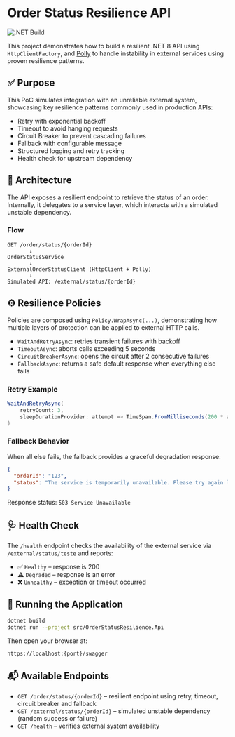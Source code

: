 # Order Status Resilience API

![.NET Build](https://github.com/louresb/order-status-resilience-api/actions/workflows/dotnet-build.yml/badge.svg)

This project demonstrates how to build a resilient .NET 8 API using `HttpClientFactory`, and [Polly](https://github.com/App-vNext/Polly) to handle instability in external services using proven resilience patterns.

## ✅ Purpose

This PoC simulates integration with an unreliable external system, showcasing key resilience patterns commonly used in production APIs:

- Retry with exponential backoff
- Timeout to avoid hanging requests
- Circuit Breaker to prevent cascading failures
- Fallback with configurable message
- Structured logging and retry tracking
- Health check for upstream dependency

## 🧩 Architecture

The API exposes a resilient endpoint to retrieve the status of an order. Internally, it delegates to a service layer, which interacts with a simulated unstable dependency.

### Flow

```text
GET /order/status/{orderId}
       ↓
OrderStatusService
       ↓
ExternalOrderStatusClient (HttpClient + Polly)
       ↓
Simulated API: /external/status/{orderId}
```

## ⚙️ Resilience Policies

Policies are composed using `Policy.WrapAsync(...)`, demonstrating how multiple layers of protection can be applied to external HTTP calls.

- `WaitAndRetryAsync`: retries transient failures with backoff
- `TimeoutAsync`: aborts calls exceeding 5 seconds
- `CircuitBreakerAsync`: opens the circuit after 2 consecutive failures
- `FallbackAsync`: returns a safe default response when everything else fails

### Retry Example

```csharp
WaitAndRetryAsync(
    retryCount: 3,
    sleepDurationProvider: attempt => TimeSpan.FromMilliseconds(200 * attempt)
)
```

### Fallback Behavior

When all else fails, the fallback provides a graceful degradation response:

```json
{
  "orderId": "123",
  "status": "The service is temporarily unavailable. Please try again later."
}
```

Response status: `503 Service Unavailable`

## 🩺 Health Check

The `/health` endpoint checks the availability of the external service via `/external/status/teste` and reports:

- ✅ `Healthy` – response is 200
- ⚠️ `Degraded` – response is an error
- ❌ `Unhealthy` – exception or timeout occurred

## 🚀 Running the Application

```bash
dotnet build
dotnet run --project src/OrderStatusResilience.Api
```

Then open your browser at:

```
https://localhost:{port}/swagger
```

## 📬 Available Endpoints

- `GET /order/status/{orderId}` – resilient endpoint using retry, timeout, circuit breaker and fallback
- `GET /external/status/{orderId}` – simulated unstable dependency (random success or failure)
- `GET /health` – verifies external system availability
